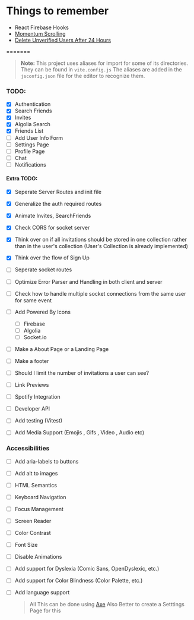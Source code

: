 # Things to remember

-   React Firebase Hooks
-   [Momentum Scrolling](https://medium.com/@d_vsh/craft-a-smooth-momentum-scrolling-experience-with-react-and-framer-motion-72533d3cfc92)
-   [Delete Unverified Users After 24 Hours](https://stackoverflow.com/questions/67148672/how-to-delete-unverified-e-mail-addresses-in-firebase-authentication-flutter)

=======
> **Note:** This project uses aliases for import for some of its directories. They can be found in `vite.config.js`
> The aliases are added in the `jsconfig.json` file for the editor to recognize them.

### TODO:

-   [x] Authentication
-   [x] Search Friends
-   [x] Invites
-   [x] Algolia Search
-   [x] Friends List
-   [ ] Add User Info Form
-   [ ] Settings Page
-   [ ] Profile Page
-   [ ] Chat
-   [ ] Notifications

#### Extra TODO:

-   [x] Seperate Server Routes and init file
-   [x] Generalize the auth required routes
-   [x] Animate Invites, SearchFriends
-   [x] Check CORS for socket server
-   [x] Think over on if all invitations should be stored in one collection rather than in the user's collection (User's Collection is already implemented)
-   [x] Think over the flow of Sign Up
-   [ ] Seperate socket routes
-   [ ] Optimize Error Parser and Handling in both client and server
-   [ ] Check how to handle multiple socket connections from the same user for same event
-   [ ] Add Powered By Icons
    -   [ ] Firebase
    -   [ ] Algolia
    -   [ ] Socket.io
-   [ ] Make a About Page or a Landing Page
-   [ ] Make a footer
-   [ ] Should I limit the number of invitations a user can see?
-   [ ] Link Previews
-   [ ] Spotify Integration
-   [ ] Developer API
-   [ ] Add testing (Vitest) 
-   [ ] Add Media Support (Emojis , Gifs , Video , Audio etc) 


### Accessibilities

-   [ ] Add aria-labels to buttons
-   [ ] Add alt to images
-   [ ] HTML Semantics
-   [ ] Keyboard Navigation
-   [ ] Focus Management
-   [ ] Screen Reader
-   [ ] Color Contrast
-   [ ] Font Size
-   [ ] Disable Animations
-   [ ] Add support for Dyslexia (Comic Sans, OpenDyslexic, etc.)
-   [ ] Add support for Color Blindness (Color Palette, etc.)
-   [ ] Add language support

    > All This can be done using [Axe](https://www.deque.com/axe/)
    > Also Better to create a Setttings Page for this


